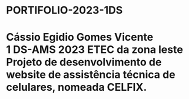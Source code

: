 # PORTIFOLIO-2023-1DS
<h1>
  Cássio Egidio Gomes Vicente <br>
  1 DS-AMS 2023 ETEC da zona leste <br>
  Projeto de desenvolvimento de website de assistência técnica de celulares, nomeada CELFIX.
</h1>

